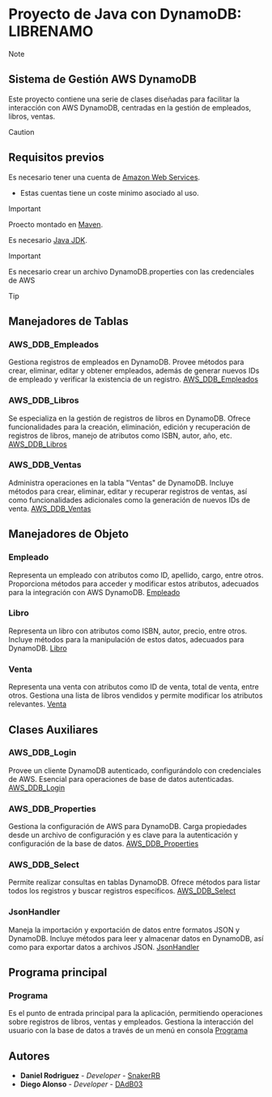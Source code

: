 # Proyecto de Java con DynamoDB: LIBRENAMO

>[!NOTE]
>## Sistema de Gestión AWS DynamoDB
>Este proyecto contiene una serie de clases diseñadas para facilitar la interacción con AWS DynamoDB, centradas en la gestión de empleados, libros, ventas.

>[!CAUTION]
>## Requisitos previos
> Es necesario tener una cuenta de [Amazon Web Services](https://aws.amazon.com/).
> - Estas cuentas tiene un coste minimo asociado al uso.

>[!IMPORTANT]
> Proecto montado en [Maven](https://maven.apache.org).
>
> Es necesario [Java JDK](https://www.oracle.com/es/java/technologies/downloads/).

>[!IMPORTANT]
> Es necesario crear un archivo DynamoDB.properties con las credenciales de AWS 

>[!TIP]
>## Manejadores de Tablas
>
>### AWS_DDB_Empleados
>Gestiona registros de empleados en DynamoDB. Provee métodos para crear, eliminar, editar y obtener empleados, además de generar nuevos IDs de empleado y verificar la existencia de un registro.
>[AWS_DDB_Empleados](https://github.com/SnakerRB/Librenamo/blob/main/src/main/java/aws/connection/AWS_DDB_Empleados.java)
>
>### AWS_DDB_Libros
>Se especializa en la gestión de registros de libros en DynamoDB. Ofrece funcionalidades para la creación, eliminación, edición y recuperación de registros de libros, manejo de atributos como ISBN, autor, año, etc.
>[AWS_DDB_Libros](https://github.com/SnakerRB/Librenamo/blob/main/src/main/java/aws/connection/AWS_DDB_Libros.java)
>### AWS_DDB_Ventas
>Administra operaciones en la tabla "Ventas" de DynamoDB. Incluye métodos para crear, eliminar, editar y recuperar registros de ventas, así como funcionalidades adicionales como la generación de nuevos IDs de venta.
>[AWS_DDB_Ventas](https://github.com/SnakerRB/Librenamo/blob/main/src/main/java/aws/connection/AWS_DDB_Ventas.java)
>
>## Manejadores de Objeto
>
>### Empleado
>Representa un empleado con atributos como ID, apellido, cargo, entre otros. Proporciona métodos para acceder y modificar estos atributos, adecuados para la integración con AWS DynamoDB.
>[Empleado](https://github.com/SnakerRB/Librenamo/blob/main/src/main/java/aws/connection/Empleado.java)
>
>### Libro
>Representa un libro con atributos como ISBN, autor, precio, entre otros. Incluye métodos para la manipulación de estos datos, adecuados para DynamoDB.
>[Libro](https://github.com/SnakerRB/Librenamo/blob/main/src/main/java/aws/connection/Libro.java)
>
>### Venta
>Representa una venta con atributos como ID de venta, total de venta, entre otros. Gestiona una lista de libros vendidos y permite modificar los atributos relevantes.
>[Venta](https://github.com/SnakerRB/Librenamo/blob/main/src/main/java/aws/connection/Venta.java)
>
>## Clases Auxiliares
>
>### AWS_DDB_Login
>Provee un cliente DynamoDB autenticado, configurándolo con credenciales de AWS. Esencial para operaciones de base de datos autenticadas.
>[AWS_DDB_Login](https://github.com/SnakerRB/Librenamo/blob/main/src/main/java/aws/connection/AWS_DDB_Login.java)
>
>### AWS_DDB_Properties
>Gestiona la configuración de AWS para DynamoDB. Carga propiedades desde un archivo de configuración y es clave para la autenticación y configuración de la base de datos.
>[AWS_DDB_Properties](https://github.com/SnakerRB/Librenamo/blob/main/src/main/java/aws/connection/AWS_DDB_Properties.java)
>
>### AWS_DDB_Select
>Permite realizar consultas en tablas DynamoDB. Ofrece métodos para listar todos los registros y buscar registros específicos.
>[AWS_DDB_Select](https://github.com/SnakerRB/Librenamo/blob/main/src/main/java/aws/connection/AWS_DDB_Select.java)
>
>### JsonHandler
>Maneja la importación y exportación de datos entre formatos JSON y DynamoDB. Incluye métodos para leer y almacenar datos en DynamoDB, así como para exportar datos a archivos JSON.
>[JsonHandler](https://github.com/SnakerRB/Librenamo/blob/main/src/main/java/aws/connection/JsonHandler.java)
>
>## Programa principal
>
>### Programa
>Es el punto de entrada principal para la aplicación, permitiendo operaciones sobre registros de libros, ventas y empleados. Gestiona la interacción del usuario con la base de datos a través de un menú en consola
>[Programa](https://github.com/SnakerRB/Librenamo/blob/main/src/main/java/aws/connection/Programa.java)

## Autores

* **Daniel Rodriguez** - *Developer* - [SnakerRB](https://github.com/SnakerRB)
* **Diego Alonso** - *Developer* - [DAdB03](https://github.com/DAdB03)
